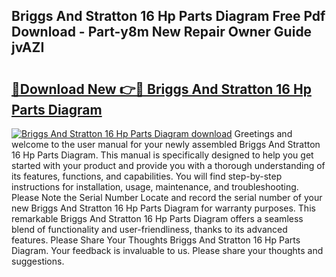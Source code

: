 ## Briggs And Stratton 16 Hp Parts Diagram Free Pdf Download - Part-y8m New Repair Owner Guide jvAZI

# <h2><a href="http://dfmyntn.blite.top/?on=Briggs+And+Stratton+16+Hp+Parts+Diagram">🔗Download New 👉🔴 Briggs And Stratton 16 Hp Parts Diagram</a></h2>

[![Briggs And Stratton 16 Hp Parts Diagram download](https://i.imgur.com/lujVjoI.png)](http://dfmyntn.blite.top/?on=Briggs+And+Stratton+16+Hp+Parts+Diagram)
Greetings and welcome to the user manual for your newly assembled Briggs And Stratton 16 Hp Parts Diagram. This manual is specifically designed to help you get started with your product and provide you with a thorough understanding of its features, functions, and capabilities. You will find step-by-step instructions for installation, usage, maintenance, and troubleshooting. Please Note the Serial Number Locate and record the serial number of your new Briggs And Stratton 16 Hp Parts Diagram for warranty purposes. This remarkable Briggs And Stratton 16 Hp Parts Diagram offers a seamless blend of functionality and user-friendliness, thanks to its advanced features. Please Share Your Thoughts Briggs And Stratton 16 Hp Parts Diagram. Your feedback is invaluable to us. Please share your thoughts and suggestions.
